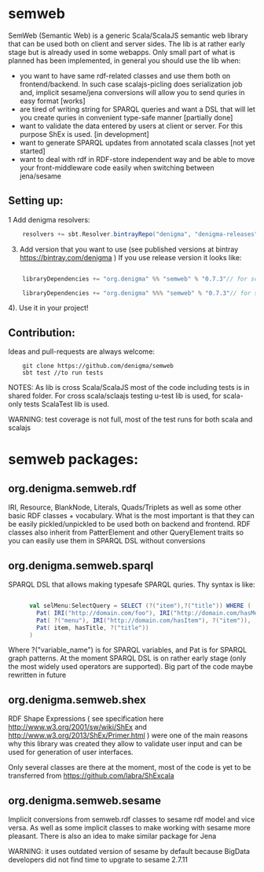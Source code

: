 semweb
======

SemWeb (Semantic Web) is a generic Scala/ScalaJS semantic web library that can be used both on client and server sides.
The lib is at rather early stage but is already used in some webapps. Only small part of what is planned has been implemented,
in general you should use the lib when:
* you want to have same rdf-related classes and use them both on frontend/backend. In such case scalajs-picling does serialization job and, implicit sesame/jena conversions
will allow you to send quries in easy format  [works]
* are tired of writing string for SPARQL queries and want a DSL that will let you create quries in convenient type-safe manner  [partially done]
* want to validate the data entered by users at client or server. For this purpose ShEx is used.  [in development]
* want to generate SPARQL updates from annotated scala classes [not yet started]
* want to deal with rdf in RDF-store independent way and be able to move your front-middleware code easily when switching between jena/sesame

Setting up:
-----------

1 Add denigma resolvers:
```scala
    resolvers += sbt.Resolver.bintrayRepo("denigma", "denigma-releases")
```

3) Add version that you want to use (see published versions at bintray https://bintray.com/denigma )
If you use release version it looks like:

```scala

    libraryDependencies += "org.denigma" %% "semweb" % "0.7.3"// for scala projects

    libraryDependencies += "org.denigma" %%% "semweb" % "0.7.3"// for scalajs projects, note %%% is used
```

4). Use it in your project!



Contribution:
-------------

Ideas and pull-requests are always welcome:
```
    git clone https://github.com/denigma/semweb
    sbt test //to run tests
```

NOTES: As lib is cross Scala/ScalaJS most of the code including tests is in shared folder. For cross scala/sclaajs testing u-test lib is used,
for scala-only tests ScalaTest lib is used.

WARNING: test coverage is not full, most of the test runs for both scala and scalajs



semweb packages:
================


org.denigma.semweb.rdf
---------------------

IRI, Resource, BlankNode, Literals, Quads/Triplets as well as some other basic RDF classes + vocabulary.
What is the most important is that they can be easily pickled/unpickled to be used both on backend and frontend.
RDF classes also inherit from PatterElement and other QueryElement traits so you can easily use them in SPARQL DSL without conversions


org.denigma.semweb.sparql
------------------------

SPARQL DSL that allows making typesafe SPARQL quries. Thy syntax is like:

```scala

      val selMenu:SelectQuery = SELECT (?("item"),?("title")) WHERE (
        Pat( IRI("http://domain.com/foo"), IRI("http://domain.com/hasMenu"), ?("menu") ),
        Pat( ?("menu"), IRI("http://domain.com/hasItem"), ?("item")),
        Pat( item, hasTitle, ?("title"))
      )

```
Where ?("variable_name") is for SPARQL variables, and Pat is for SPARQL graph patterns.
At the moment SPARQL DSL is on rather early stage (only the most widely used operators are supported). Big part of the code maybe rewritten in future

org.denigma.semweb.shex
----------------------

RDF Shape Expressions ( see specification here http://www.w3.org/2001/sw/wiki/ShEx and http://www.w3.org/2013/ShEx/Primer.html ) were one of the main reasons why
this library was created they allow to validate user input and can be used for generation of user interfaces.

Only several classes are there at the moment, most of the code is yet to be transferred from https://github.com/labra/ShExcala


org.denigma.semweb.sesame
-------------------------

Implicit conversions from semweb.rdf classes to sesame rdf model and vice versa.
As well as some implicit classes to make working with sesame more pleasant. There is also an idea to make similar package for Jena

WARNING: it uses outdated version of sesame by default because BigData developers did not find time to upgrate to sesame 2.7.11


